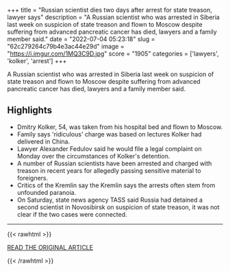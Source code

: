 +++
title = "Russian scientist dies two days after arrest for state treason, lawyer says"
description = "A Russian scientist who was arrested in Siberia last week on suspicion of state treason and flown to Moscow despite suffering from advanced pancreatic cancer has died, lawyers and a family member said."
date = "2022-07-04 05:23:18"
slug = "62c279264c79b4e3ac44e29d"
image = "https://i.imgur.com/1MQ3C9D.jpg"
score = "1905"
categories = ['lawyers', 'kolker', 'arrest']
+++

A Russian scientist who was arrested in Siberia last week on suspicion of state treason and flown to Moscow despite suffering from advanced pancreatic cancer has died, lawyers and a family member said.

## Highlights

- Dmitry Kolker, 54, was taken from his hospital bed and flown to Moscow.
- Family says 'ridiculous' charge was based on lectures Kolker had delivered in China.
- Lawyer Alexander Fedulov said he would file a legal complaint on Monday over the circumstances of Kolker's detention.
- A number of Russian scientists have been arrested and charged with treason in recent years for allegedly passing sensitive material to foreigners.
- Critics of the Kremlin say the Kremlin says the arrests often stem from unfounded paranoia.
- On Saturday, state news agency TASS said Russia had detained a second scientist in Novosibirsk on suspicion of state treason, it was not clear if the two cases were connected.

---

{{< rawhtml >}}
  <p class="article-category">
    <a target="_blank" href="https://www.reuters.com/world/europe/russian-scientist-dies-two-days-after-arrest-state-treason-lawyer-2022-07-03/">READ THE ORIGINAL ARTICLE</a>
  </p>
{{< /rawhtml >}}
